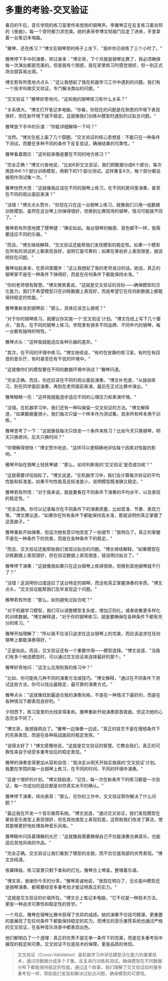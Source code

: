 # 多重的考验-交叉验证

春日的午后，音乐学院的练习室里传来悠扬的钢琴声。李雅琴正在反复练习着肖邦的《夜曲》，每一个音符都力求完美。她的表哥李博文轻敲门后走了进来，手里拿着一台笔记本电脑。

"雅琴，还在练习？"博文在钢琴旁的椅子上坐下，"我听你已经练了三个小时了。"

雅琴停下手中的演奏，转过身来："博文哥，下个月就是钢琴比赛了，我必须确保每一次演出都是完美的。但是我有个困惑，我在家里练习时感觉很好，但一到正式场合就容易出错。"

博文若有所思地点点头："这让我想起了我在机器学习工作中遇到的问题。我们有一个技术叫做交叉验证，专门解决类似的问题。"

"交叉验证？"雅琴好奇地问，"这和我的钢琴练习有什么关系？"

"关系很大。"博文打开笔记本电脑，"你看，你现在的问题是在熟悉的环境下表现很好，但在新环境下就不稳定。这就像我们训练AI模型时遇到的过拟合问题。"

雅琴放下手中的乐谱："你能详细解释一下吗？"

"当然。"博文在纸上画了几个圆圈，"交叉验证的核心思想是：不能只在一种条件下测试，而要在多种不同的条件下反复验证，确保结果的可靠性。"

雅琴看着图示："这听起来像是要在不同的地方练习？"

"完全正确！"博文兴奋地说，"比如K折交叉验证，我们把数据分成K个部分，每次用其中K-1个部分训练模型，用剩下的1个部分测试。这样重复K次，每个部分都会被用作测试集一次。"

雅琴恍然大悟："这就像我应该在不同的钢琴上练习，在不同的房间里演奏，甚至在不同的观众面前表演？"

"没错！"博文点头赞许，"你现在只在这一台钢琴上练习，就像我们只用一组数据训练模型。虽然在这台琴上你弹得很好，但换到比赛现场的钢琴，情况可能就不同了。"

雅琴若有所思地摸了摸琴键："确实如此。每台钢琴的触感、音色都不一样，我需要适应不同的乐器。"

"而且，"博文继续解释，"交叉验证还能帮我们发现模型的稳定性。如果一个模型在所有的测试折上都表现良好，说明它是可靠的；如果在某些折上表现很差，就说明存在问题。"

雅琴站起身来，在房间里踱步："这让我想起了我的老师说过的话。她说，真正的钢琴家不是在一种条件下弹得好，而是在任何条件下都能保持水准。"

"你的老师很有智慧。"博文微笑着说，"这就是交叉验证的目标——确保模型的泛化能力。我们不希望模型只在训练数据上表现好，而是希望它在任何新数据上都能保持稳定的性能。"

雅琴重新坐到钢琴前："那么，具体应该怎么做呢？"

"对于你的钢琴练习，我建议你实施一个'交叉验证'计划。"博文在纸上写下几个要点，"首先，在不同的钢琴上练习。学院里有很多不同品牌、不同年代的钢琴，每一台都有独特的特性。"

雅琴点头："这样我就能适应各种乐器的差异。"

"其次，在不同的环境中练习。"博文继续说，"有时在安静的练习室，有时在有回音的音乐厅，有时甚至在有干扰的环境中。"

"这就像你们的模型要在不同的数据环境中测试？"雅琴问道。

"完全正确。而且，你还应该在不同的观众面前演奏。"博文补充道，"从独自练习，到在同学面前演奏，再到在老师面前表演，最后在正式比赛中演出。"

雅琴眼睛一亮："这样我就能逐步适应不同的心理压力和表演环境。"

"没错。在机器学习中，我们还有一种叫做留一交叉验证的方法。"博文解释道，"如果数据量很小，我们每次只留一个样本作为测试集，其余所有样本用于训练。"

雅琴思考了一下："这就像我每次只改变一个条件来练习？比如今天只换钢琴，明天只换房间，后天只换时间？"

"你理解得很快！"博文赞许地说，"这样可以更精确地评估每个因素对性能的影响。"

雅琴开始在钢琴上轻抚琴键："那么，如何判断我的'交叉验证'是否成功呢？"

"这就需要评估指标了。"博文说道，"在机器学习中，我们会计算每次验证的平均性能和标准差。如果平均性能高且标准差小，说明模型既准确又稳定。"

雅琴若有所悟："对于我来说，就是要看在不同条件下演奏的平均水平，以及表现的稳定性。"

"完全正确。你可以记录每次在不同条件下的演奏质量，比如音准、节奏、表现力等。"博文建议道，"如果你在所有条件下都能保持高水准，那就说明你真正掌握了这首曲子。"

雅琴重新开始弹奏，但这次她有意识地改变了一些细节："我明白了。真正的掌握不是在一种条件下的完美，而是在各种条件下的稳定。"

"而且，交叉验证还能帮助我们发现过拟合的问题。"博文继续解释，"如果模型在训练数据上表现很好，但在验证数据上表现很差，就说明过拟合了。"

雅琴停下演奏："这就像我如果只在这台钢琴上练得很熟，但换到其他钢琴就不行了？"

"没错！这说明你过度适应了这台特定的钢琴，而没有真正掌握演奏的本质。"博文点头，"交叉验证能帮我们及早发现这个问题。"

雅琴若有所思："那么，如何避免过拟合呢？"

"对于机器学习模型，我们可以调整模型复杂度，增加正则化，或者收集更多样化的训练数据。"博文解释道，"对于你的钢琴练习，就是要确保在各种条件下都有充分的练习。"

雅琴开始理解了："所以我不应该只追求在这台钢琴上的完美，而应该追求在任何钢琴上都能演奏得好。"

"正是如此。而且，交叉验证还有一个重要作用——模型选择。"博文说道，"当我们有多个候选模型时，可以通过交叉验证来选择最好的那个。"

雅琴好奇地问："这怎么应用到我的练习中？"

"比如，你可能有几种不同的演奏方法或技巧。"博文解释，"通过在不同条件下测试这些方法，你可以找出最稳定、最可靠的演奏方式。"

雅琴点头："这就像找到最适合我的演奏风格，不是在一种情况下最好的，而是在各种情况下都表现良好的。"

夕阳西下，练习室里的光线变得柔和。雅琴重新开始演奏那首夜曲，但这次她的心态完全不同了。

"博文哥，我想我明白了。"雅琴一边弹奏一边说，"真正的技艺不是在理想条件下的完美表现，而是在各种挑战面前的稳定发挥。"

"说得太好了！"博文感慨地说，"这就是交叉验证的智慧。它教会我们，真正的可靠性来自于经受多重考验后的稳定表现。"

雅琴的演奏变得更加从容和自信："我决定从明天开始实施我的'交叉验证'计划。我要在学院的每一台钢琴上练习，在不同的时间、不同的环境中演奏。"

"这是个很好的计划。"博文鼓励道，"记住，每一次在新条件下的练习都是一次验证，每一次成功的适应都是对你真实水平的确认。"

雅琴停下演奏，转向表哥："那么，在你的工作中，交叉验证帮你解决了什么问题？"

"最近我在开发一个音乐推荐系统。"博文说道，"通过交叉验证，我们发现模型在某些音乐类型上表现很好，但在其他类型上表现较差。这帮助我们改进了算法，使其能够更好地处理各种音乐风格。"

雅琴眼中闪烁着理解的光芒："这就像我需要确保自己不仅能演奏古典音乐，也能适应其他风格的作品。"

"完全正确。交叉验证让我们看到了模型的全貌，而不仅仅是局部的优秀表现。"博文总结道。

夜幕降临，练习室里只剩下柔和的灯光。雅琴合上琴盖，整理着乐谱。

"博文哥，谢谢你今天的分享。"雅琴真诚地说，"我现在明白了，无论是AI模型还是钢琴演奏，都需要经受多重考验才能证明真正的实力。"

"这就是交叉验证的价值所在。"博文合上笔记本电脑，"它不仅是一种技术方法，更是一种追求可靠性和稳定性的哲学。"

一个月后，雅琴在钢琴比赛中获得了优异的成绩。她的演奏不仅技巧精湛，更重要的是展现了在任何条件下都能保持稳定的实力。而博文的音乐推荐系统也通过严格的交叉验证，在各种音乐场景中都表现出色。

他们都明白了一个道理：真正的优秀不是在单一条件下的完美，而是在多重考验中展现的稳定和可靠。交叉验证不仅是技术的保障，更是品质的体现。

> 交叉验证（Cross-Validation）是机器学习中评估模型泛化能力的重要技术，通过将数据分成多个子集，反复进行训练和测试，确保模型在不同数据分布下都能保持稳定的性能。通过这个故事，我们理解了交叉验证如何像多重考验一样，帮助我们发现和解决过拟合问题，确保模型的可靠性。 